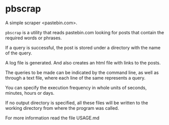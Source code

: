 pbscrap
=======

A simple scraper <pastebin.com>.

`pbscrap` is a utility that reads pastebin.com looking for posts that contain
the required words or phrases.

If a query is successful, the post is stored under a directory with the name of
the query.

A log file is generated. And also creates an html file with links to the posts.

The queries to be made can be indicated by the command line, as well as through
a text file, where each line of the same represents a query.

You can specify the execution frequency in whole units of seconds, minutes,
hours or days.

If no output directory is specified, all these files will be written to the
working directory from where the program was called.

For more information read the file USAGE.md
